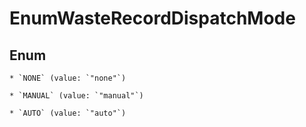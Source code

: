 
# EnumWasteRecordDispatchMode

## Enum


    * `NONE` (value: `"none"`)

    * `MANUAL` (value: `"manual"`)

    * `AUTO` (value: `"auto"`)




